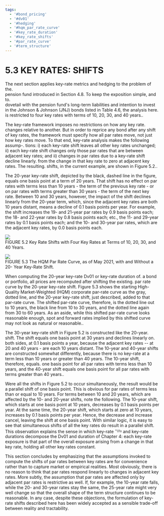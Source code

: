 ```yaml
---
tags:
  - '#bond_pricing'
  - '#dv01'
  - '#hedging'
  - '#hqm_par_rate_curve'
  - '#key_rate_duration'
  - '#key_rate_shifts'
  - '#par_rate_curve'
  - '#term_structure'
---
```

# 5.3 KEY RATES: SHIFTS  

The next section applies key-rate metrics and hedging to the problem of the.   
pension fund introduced in Section 4.8. To keep the exposition simple, and to.   
dovetail with the pension fund's long-term liabilities and intention to invest in the Johnson $\&$ Johnson (JNJ) bonds listed in Table 4.6, the analysis here.   
is restricted to four key rates with terms of 10, 20, 30, and 40 years..  

The key-rate framework imposes no restrictions on how any key rate. changes relative to another. But in order to reprice any bond after any shift of key rates, the framework must specify how all par rates move, not just how key rates move. To that end, key-rate analysis makes the following assump-. tions: i) each key-rate shift leaves all other key rates unchanged; ii) each key-rate shift changes only those par rates that are between adjacent key rates; and ii) changes in par rates due to a key-rate shift decline linearly. from the change in that key rate to zero at adjacent key rates. The resulting. shifts, in the current example, are shown in Figure 5.2..  

The 20-year key-rate shift, depicted by the black, dashed line in the figure, equals one basis point at a term of 20 years. That shift has no effect on par rates with terms less than 10 years - the term of the previous key rate - or on par rates with terms greater than 30 years - the term of the next key rate. Between 10 and 30 years, however, the impact of the shift declines linearly from the 20-year term, which, since the adjacent key rates are both 10 years distant, means a decline of 0.1 basis points per year. For example, the shift increases the 19- and 21-year par rates by 0.9 basis points each; the 18- and 22-year rates by 0.8 basis points each; etc., the 11- and 29-year rates by 0.1 basis points each; and the 10- and 30-year par rates, which are the adjacent key rates, by 0.0 basis points each.  

![](e323b7819f8cc02a99bec1e6a6206385c80e5230bd279d728ee337aa827173a5.jpg)  
FIGURE 5.2  Key Rate Shifts with Four Key Rates at Terms of 10, 20, 30, and 40 Years.  

![](47046b21390abda98b945cc5d8b5b8e4635f8cd1194d8b91e82ec86b46bacba0.jpg)  
FIGURE 5.3 The HQM Par Rate Curve, as of May 2021, with and Without a 20- Year Key-Rate Shift.  

When computing the 20-year key-rate Dv01 or key-rate duration of. a bond or portfolio, all prices are recomputed after shifting the existing. par rate curve by the 20-year key-rate shift. Figure 5.3 shows the starting High-Quality Market-Weighted (HQM) corporate par-rate curve as the gray, dotted line, and the 20-year key-rate shift, just described, added to that par-rate curve. The shifted par-rate curve, therefore, is the dotted line out to 10 years, the black line from 10 to 30 years, and the dotted line again from 30 to 60 years. As an aside, while this shifted par-rate curve looks reasonable enough, spot and forward rates implied by this shifted curve may not look as natural or reasonable..  

The 30-year key-rate shift in Figure 5.2 is constructed like the 20-year. shift. The shift equals one basis point at 30 years and declines linearly on. both sides, at 0.1 basis points a year, because the adjacent key rates -- at 20 and 40 years - are each 10 years distant. The 10-year and 40-year shifts are constructed somewhat differently, because there is no key-rate at a term less than 10 years or greater than 40 years. The 10-year shift, therefore, equals. one basis point for all par rates with terms less than 10 years, and the 40-year shift equals one basis point for all par rates with terms greater than 40 years..  

Were all the shifts in Figure 5.2 to occur simultaneously, the result would be a parallel shift of one basis point. This is obvious for par rates of terms less than or equal to 10 years. For terms between 10 and 20 years, which are affected by the 10- and 20-year shifts, note the following. The 10-year shift, which starts at one basis point at 10 years, decreases by 0.1 basis points per year. At the same time, the 20-year shift, which starts at zero at 10 years, increases by 0.1 basis points per year. Hence, the decrease and increase cancel, leaving the shift at one basis point. With similar logic, it is easy to see that simultaneous shifts of all the key rates do result in a parallel shift. This observation explains the sense in which key-rate $^{\circ_{01s}}$ and key-rate durations decompose the Dv01 and duration of Chapter 4: each key-rate exposure is that part of the overall exposure arising from a change in that key rate, holding all other key rates constant.  

This section concludes by emphasizing that the assumptions invoked to compute the shifts of par rates between key rates are for convenience rather than to capture market or empirical realities. Most obviously, there is no reason to think that par rates respond linearly to changes in adjacent key rates. More subtly, the assumption that par rates are affected only by adjacent par rates is restrictive as well. If, for example, the 10-year rate falls, while the 20- and 30-year rates stay the same, the 25-year rate might very well change so that the overall shape of the term structure continues to be reasonable. In any case, despite these objections, the formulation of key-rate shifts described here has been widely accepted as a sensible trade-off between reality and tractability.  

